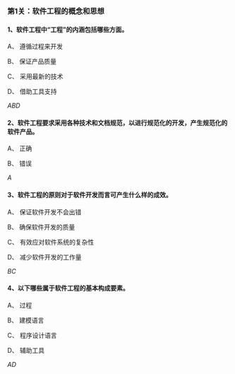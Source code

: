 ### 第1关：软件工程的概念和思想

#### 1、软件工程中“工程”的内涵包括哪些方面。


A、
遵循过程来开发


B、
保证产品质量


C、
采用最新的技术

D、
借助工具支持

*ABD*

#### 2、软件工程要求采用各种技术和文档规范，以进行规范化的开发，产生规范化的软件产品。


A、
正确

B、
错误

*A*

#### 3、软件工程的原则对于软件开发而言可产生什么样的成效。


A、
保证软件开发不会出错


B、
确保软件开发的质量


C、
有效应对软件系统的复杂性

D、
减少软件开发的工作量

*BC*

#### 4、以下哪些属于软件工程的基本构成要素。


A、
过程


B、
建模语言


C、
程序设计语言

D、
辅助工具

*AD*